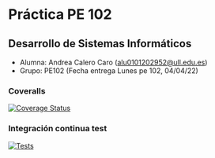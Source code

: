 # Práctica PE 102


## Desarrollo de Sistemas Informáticos

- Alumna: Andrea Calero Caro ([alu0101202952@ull.edu.es](alu0101202952@ull.edu.es))
- Grupo: PE102 (Fecha entrega Lunes pe 102, 04/04/22)

### Coveralls
[![Coverage Status](https://coveralls.io/repos/github/ULL-ESIT-INF-DSI-2122/practica-pe-102-lunes04-04-22-AndreaCaleroCaro/badge.svg?branch=master)](https://coveralls.io/github/ULL-ESIT-INF-DSI-2122/practica-pe-102-lunes04-04-22-AndreaCaleroCaro?branch=master)

### Integración continua test
[![Tests](https://github.com/ULL-ESIT-INF-DSI-2122/practica-pe-102-lunes04-04-22-AndreaCaleroCaro/actions/workflows/node.js.yml/badge.svg)](https://github.com/ULL-ESIT-INF-DSI-2122/practica-pe-102-lunes04-04-22-AndreaCaleroCaro/actions/workflows/node.js.yml)
